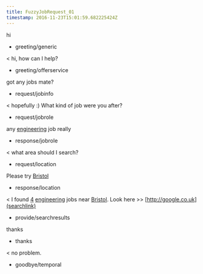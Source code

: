 ```yaml
---
title: FuzzyJobRequest_01
timestamp: 2016-11-23T15:01:59.682225424Z
---
```


hi
* greeting/generic

< hi, how can I help?
* greeting/offerservice

got any jobs mate?
* request/jobinfo

< hopefully :) What kind of job were you after?
* request/jobrole

any [engineering](jobrole) job really
* response/jobrole

< what area should I search?
* request/location

Please try [Bristol](location)
* response/location

< I found [4](jobcount) [engineering](jobrole) jobs near [Bristol](location). Look here >> [http://google.co.uk](searchlink)
* provide/searchresults

thanks
* thanks

< no problem.
* goodbye/temporal
